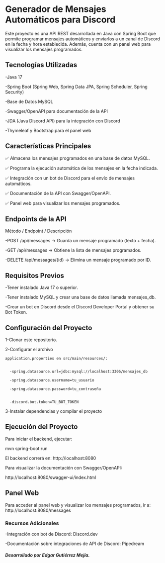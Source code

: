 # Generador de Mensajes Automáticos para Discord


Este proyecto es una API REST desarrollada en Java con Spring Boot que permite programar mensajes automáticos y enviarlos a un canal de Discord en la fecha y hora establecida. Además, cuenta con un panel web para visualizar los mensajes programados.


## Tecnologías Utilizadas

  -Java 17
  
  -Spring Boot (Spring Web, Spring Data JPA, Spring Scheduler, Spring Security)
  
  -Base de Datos MySQL
  
  -Swagger/OpenAPI para documentación de la API
  
  -JDA (Java Discord API) para la integración con Discord
  
  -Thymeleaf y Bootstrap para el panel web

  

## Características Principales


✅ Almacena los mensajes programados en una base de datos MySQL.

✅ Programa la ejecución automática de los mensajes en la fecha indicada.

✅ Integración con un bot de Discord para el envío de mensajes automáticos.

✅ Documentación de la API con Swagger/OpenAPI.

✅ Panel web para visualizar los mensajes programados.





## Endpoints de la API


Método / Endpoint	/ Descripción


  -POST	/api/messages ->	Guarda un mensaje programado (texto + fecha).
  
  
  -GET	/api/messages ->	Obtiene la lista de mensajes programados.
  
  
  -DELETE	/api/messages/{id} -> Elimina un mensaje programado por ID.

  




## Requisitos Previos


-Tener instalado Java 17 o superior.


-Tener instalado MySQL y crear una base de datos llamada mensajes_db.


-Crear un bot en Discord desde el Discord Developer Portal y obtener su Bot Token.



## Configuración del Proyecto


1-Clonar este repositorio.


2-Configurar el archivo 

    application.properties en src/main/resources/:
    
  
      -spring.datasource.url=jdbc:mysql://localhost:3306/mensajes_db
      
      -spring.datasource.username=tu_usuario
      
      -spring.datasource.password=tu_contraseña
      
    
      -discord.bot.token=TU_BOT_TOKEN

  

3-Instalar dependencias y compilar el proyecto




## Ejecución del Proyecto

Para iniciar el backend, ejecutar:


  mvn spring-boot:run
  

El backend correrá en: http://localhost:8080


Para visualizar la documentación con Swagger/OpenAPI:

http://localhost:8080/swagger-ui/index.html



## Panel Web


Para acceder al panel web y visualizar los mensajes programados, ir a:
http://localhost:8080/messages




### Recursos Adicionales



  -Integración con bot de Discord: Discord.dev
  
  
  -Documentación sobre integraciones de API de Discord: Pipedream
  





##### Desarrollado por Edgar Gutiérrez Mejía.
